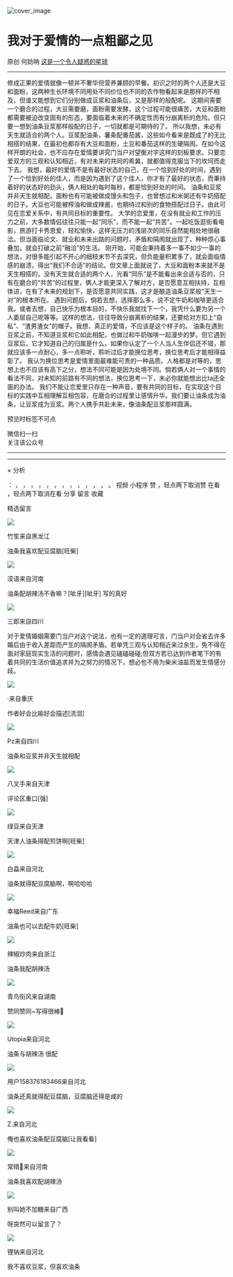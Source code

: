 ![cover_image](https://mmbiz.qpic.cn/mmbiz_jpg/UF0iaTnc0u77uJyphUGVgddn4iaLibQE4icog77lk1yiaR0AjEShBXw1rHMx4VZTEibf2fO0PjVx60yFfT9o8yyBMoTw/0?wx_fmt=jpeg)

#  我对于爱情的一点粗鄙之见

原创  何妨呐  [ 这是一个令人疑惑的星球 ](javascript:void\(0\);)

__ _ _ _ _

修成正果的爱情就像一顿并不奢华但营养兼顾的早餐。初识之时的两个人还是大豆和面粉，这两种生长环境不同用处不同价位也不同的农作物看起来是那样的不相及，但谁又能想到它们分别做成豆浆和油条后，又是那样的般配呢。
这期间需要一个磨合的过程，大豆需要磨，面粉需要发酵，这个过程可能很痛苦，大豆和面粉都需要被迫改变固有的形态，要面临着未来的不确定性而有分崩离析的危险。但只要一想到油条豆浆那样般配的日子，一切就都是可期待的了。
所以我想，未必有天生就适合的两个人。豆浆配油条，薯条配番茄酱，这些如今看来是既成了的无比相搭的结果，在最初也都存有大豆和面粉，土豆和番茄这样的生硬隔阂。在如今这样开朗的社会，也不应存在爱情要讲究门当户对望衡对宇这样的刻板要求。只要恋爱双方的三观和认知相近，有对未来的共同的希冀，就都值得克服当下的坎坷而走下去。
我想，最好的爱情不是有最好状态的自己，在一个恰到好处的时间，遇到了一个恰到好处的佳人，而是因为遇到了这个佳人，你才有了最好的状态，而秉持着好的状态好的劲头，俩人相处的每时每秒，都是恰到好处的时间。
油条和豆浆并非天生就相配。面粉也有可能被做成馒头和包子，也曾想过和米粥还有牛奶搭配的日子。大豆也可能被榨油和做成辣酱，也期待过和别的食物搭配过日子。由此可见在恋爱关系中，有共同目标的重要性。
大学的恋爱里，在没有就业和工作的压力之前，大多数情侣往往只能一起“同乐”，而不能一起“共苦”。一起吃饭逛街看电影，旅游打卡秀恩爱，轻松愉快，这样无压力的浅层次的同乐自然能相处地很融洽。但当面临论文、就业和未来出路的问题时，矛盾和隔阂就出现了，种种烦心事叠加，就会打破之前“融洽”的生活。
刚开始，可能会秉持着多一事不如少一事的想法，对很多能引起不开心的细枝末节不去深究，但负能量积累多了，就会面临情感的崩溃，得出“我们不合适”的结论。但文章上面就说了，大豆和面粉本来就不是天生相搭的，没有天生就合适的两个人，光看“同乐”是不能看出来合适与否的，只有在磨合的“共苦”的过程里，俩人才能更深入了解对方，是否愿意互相扶持，互相体谅，在有了未来的规划下，是否愿意共同实践，这才是酿造油条豆浆般“天生一对”的根本所在。
遇到问题后，倘若去想，选择那么多，说不定牛奶和咖啡更适合我。或者去想，自己快乐为根本目的，不快乐我就找下一个，我凭什么要为另一个人委屈自己呢等等。这样的想法，往往导致分崩离析的结果，还要给对方扣上“自私”、“渣男渣女”的帽子。我想，真正的爱情，不应该是这个样子的。
油条在遇到豆浆之前，不知道豆浆和它如此相配，也做过和牛奶咖啡一起漫步的梦。但它遇到豆浆后，它才知道自己的归属是什么。如果你认定了一个人当人生伴侣还不错，那就应该多一点耐心，多一点聆听，聆听过后才能换位思考，换位思考后才能相得益彰了。
我认为换位思考是爱情里面最难能可贵的一种品质。人格都是对等的，思想上也不应该有高下之分，想法不同可能是因为处境不同。倘若俩人对一个事情的看法不同，对未知的前路有不同的想法，换位思考一下，未必你就能想出比ta还全面的办法。
我们不能让恋爱里只存在一种声音，要有共同的目标，在实现这个目标的实践中互相理解互相包容，在磨合的过程里让感情升华。我们要让油条成为油条，让豆浆成为豆浆。两个人携手共赴未来，像油条配豆浆那样圆满。

  

预览时标签不可点

微信扫一扫  
关注该公众号





****



****



×  分析

：  ，  ，  ，  ，  ，  ，  ，  ，  ，  ，  ，  ，  。  视频  小程序  赞  ，轻点两下取消赞  在看  ，轻点两下取消在看
分享  留言  收藏

精选留言

![](http://wx.qlogo.cn/mmopen/k0Ue4mIpaV9NKVia3sRNPIspOMZsGFy0QDaYWRmZASMa8Yib7Fgib8p9SOicgmWGo3JOzso0myW3237vCRdKdH8nlUiatTSHA5mFJJBMpyoEALic77ElSBOS57WibPiaFMMXcIIG/64)

竹笙来自黑龙江

 油条我喜欢配豆腐脑[旺柴]

![](http://wx.qlogo.cn/mmopen/KHvxKg8z8Eh2B2sl3pAzKicaA2WYnrRyzIX8lrDeXXFKG7gjU1Y8KK4Y1myTPm6In9DZdmrwutTxF9OemEnOGoxRbEXzfIhdzNDuUr9GYB8n38egQUJ9VsqeYQYk45Pda/64)

湙语来自河南

油条配胡辣汤不香嘛？[呲牙][呲牙] 写的真好

![](http://wx.qlogo.cn/mmopen/KHvxKg8z8EjJO7WMkibxckrqR2HFJEon0RwycECTqxgODnQEiaLKUFUzVLan3YaWRmeN6Hk0LXFNnicfSaiaAAGgIqZ9ntnFuPyGhkfBz8UrEia1XBRtlbqIUyvMD5QSAHwUt/64)

三郎来自四川

对于爱情婚姻需要门当户对这个说法，也有一定的道理可言，门当户对会省去许多婚后由于收入差距而产生的隔阂矛盾。若单凭三观与认知相近来过余生，免不得在面对家庭现实生活的问题时，感情会遇见磕磕碰碰;但双方若已达到作者笔下的有着共同的生活价值追求并为之努力的情况下，想必也不用为柴米油盐而发生情感分歧。

![](http://wx.qlogo.cn/mmopen/n6tINRGwUZWBBgQvlQZzz1PxmoekjRvrrD8Ve6icuJJia1wDMmp3wILB64J2Xpo38qWI2FNx9gxdOAic0fdST531QcunBX1dWiaFbHCtxgnm1nJmGiceiaPq8vdXAsvfXgSRgZ/64)

·来自重庆

作者好会比喻好会描述[流泪]

![](http://wx.qlogo.cn/mmopen/KHvxKg8z8EhZxz2GTARo3kIhibHjVfSopicL6icJEiaxHtiaZicVjAwF6C3pprEQ4JRbXzARYNibicpdPPzOg49IQQfmPDEA6XwyiavMQyOSCVfUUZdxcI7F119yQ2ByyC6ZfiaibPl/64)

Pz来自四川

油条和豆浆并非天生就相配

![](http://wx.qlogo.cn/mmopen/k0Ue4mIpaV8okl1FSBXR46fic2icCaHqLPia7oCsia9vyJ6T1bibibByRDlsqop5mofmiaGHcQX9jcBz9OmXwWzu9joMVBlvlKjEPLOYlTK5Pxf4GkL46fCfyQBmiaFcUsBGorvE/64)

八叉手来自天津

评论区重口[强]

![](http://wx.qlogo.cn/mmopen/k0Ue4mIpaV8okl1FSBXR46fic2icCaHqLPia7oCsia9vyJ6T1bibibByRDlsqop5mofmiaGHcQX9jcBz9OmXwWzu9joMVBlvlKjEPLOYlTK5Pxf4GkL46fCfyQBmiaFcUsBGorvE/64)

绿豆来自天津

天津人油条得配煎饼啊[旺柴]

![](http://wx.qlogo.cn/mmopen/KHvxKg8z8EgX7n2iamc5xYQxd2WfG9h1ruiaEQh5WFiaHtdpR9fIHdEeyfu54ZetGGctFyyV2FJGQyRc6IbRZOqQXVBljjyKarE/64)

白皛来自河北

油条就得配豆腐脑啊，啊哈哈哈

![](http://wx.qlogo.cn/mmopen/n6tINRGwUZWnIdKHRRJxZC5qEXwnNUMcev2ELpzBv733VQos3h1Gxxw9Dcg4T8ThibicuZbXEyTj4dic4HX9Yc1FPSRQa74e5VB/64)

幸福Reed来自广东

油条也可以去配牛奶[旺柴]

![](http://wx.qlogo.cn/mmopen/k0Ue4mIpaV8OukncMbTLfKLvrX8Tukibr9xtP9kI4CJdVJTSSAXwKRlVmyL3RKc5NQcYJLG3l5TB8zMEk00fHupJ4OHTgo5el/64)

辣椒炒肉来自浙江

油条我配胡辣汤

![](http://wx.qlogo.cn/mmopen/PiajxSqBRaELibLu6ibew9XKS128VYrGtKHQso8y8pzMqWFhD9mP94aOxCOcrhuWDjRshPRA08I8ZmNY9fibCODJWnAibbEy2jUHhQdhKjW4pg8l28SyChyy7KGic4AickIibdIo/64)

青鸟衔风来自湖南

赞同赞同~写得很棒🥰

![](http://wx.qlogo.cn/mmopen/KHvxKg8z8Ejg0ysSiblXtl0TuvEicDfEErj5NN6bBm3pj85XSshSNUh6SRs5ibsEGbUXDexCoHDadLlAKGiamnqosz6CCVMLoYymyRM2XwoOav0TZPeKvLA54TRAmjCMiaHxA/64)

Utopia来自河北

油条与胡辣汤 很配

![](http://wx.qlogo.cn/mmopen/Q3auHgzwzM62rdC8HOwezclJegjFwicYLGUrPic1HIWnSoEicCc343IlT1InyJtVDcIlzu1w4p2vrkvxp4hNp5WMQOxraO4kU5ykHibvODnIAiamRrmOj0PRQqnROOwYCyNj9hFnvE5sULfE/64)

用户158376183466来自河北

油条还真就得配豆腐脑，豆腐脑还得是咸的

![](http://wx.qlogo.cn/mmopen/KHvxKg8z8EgXztUw3MROiaiadEsVkfb2pZlzsiaEatCicRtgeJzwJdx4JZeCCWAzjHUichEkad0sMbEPJCic6UjV92BHicUXcV7WFfP0wv3G3fyg0mupViazcddNicNh77WpEENsZ/64)

Z.来自河北

俺也喜欢油条配豆腐脑[让我看看]

![](http://wx.qlogo.cn/mmopen/O9pEic1aHxeaEnAGXAYicSeM9ibvlha3J8aCes8ia7zOOdhsTcfPLwCC1CYibHHIcpgJxwueUzRgOFoYWPVia0juKtMGseIYjJX0qm/64)

常晴🌸来自河南

油条我喜欢配胡辣汤

![](http://wx.qlogo.cn/mmopen/KHvxKg8z8EguUnuSuv9ddT1iaBGO92GicVoQPwgMs4e7FIzR3yWRaLLFmw3D1awFJXqDe8uhlibr0NEkGjUg8pMWOHGYuzKjF2V4xLk7YKe6wFuE37X69O0ic84WAU9rXq2q/64)

别叫她不加糖来自广西

呀突然可以留言了？

![](http://wx.qlogo.cn/mmopen/k0Ue4mIpaV8Ey7FWKBxqFrIPSNndiaoPyia1FFfpODEH3M4AxwpWWSpxZXkHpII2rFvlIETG3zZbRGcgcb1PC1b8cDDLRrj3bxxSuQ3icxElLy8mY9ZJH9CcwlmvbchgKW0/64)

锂钠来自河北

我不喜欢豆浆，但喜欢油条

